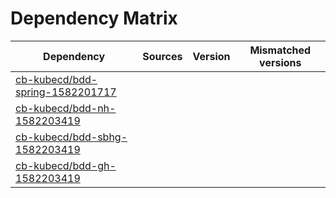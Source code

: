 # Dependency Matrix

Dependency | Sources | Version | Mismatched versions
---------- | ------- | ------- | -------------------
[cb-kubecd/bdd-spring-1582201717](https://github.com/cb-kubecd/bdd-spring-1582201717.git) |  | []() | 
[cb-kubecd/bdd-nh-1582203419](https://github.com/cb-kubecd/bdd-nh-1582203419.git) |  | []() | 
[cb-kubecd/bdd-sbhg-1582203419](https://github.com/cb-kubecd/bdd-sbhg-1582203419.git) |  | []() | 
[cb-kubecd/bdd-gh-1582203419](https://github.com/cb-kubecd/bdd-gh-1582203419.git) |  | []() | 
